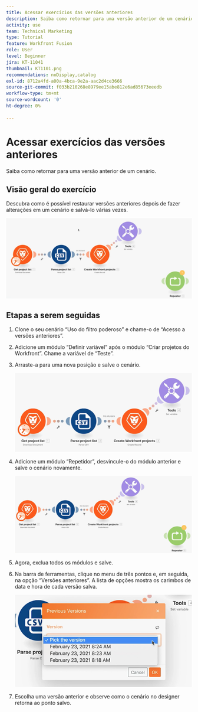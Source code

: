 ```yaml
---
title: Acessar exercícios das versões anteriores
description: Saiba como retornar para uma versão anterior de um cenário do [!UICONTROL Fusion].
activity: use
team: Technical Marketing
type: Tutorial
feature: Workfront Fusion
role: User
level: Beginner
jira: KT-11041
thumbnail: KT1101.png
recommendations: noDisplay,catalog
exl-id: 8712a4fd-a00a-4bca-9e2a-aac2d4ce3666
source-git-commit: f033b210268e8979ee15abe812e6ad85673eeedb
workflow-type: tm+mt
source-wordcount: '0'
ht-degree: 0%

---
```


# Acessar exercícios das versões anteriores

Saiba como retornar para uma versão anterior de um cenário.

## Visão geral do exercício

Descubra como é possível restaurar versões anteriores depois de fazer alterações em um cenário e salvá-lo várias vezes.

![Acessar versões anteriores - Imagem 1](../12-exercises/assets/accessing-previous-versions-walkthrough-1.png)

## Etapas a serem seguidas

1. Clone o seu cenário “Uso do filtro poderoso” e chame-o de “Acesso a versões anteriores”.
1. Adicione um módulo “Definir variável” após o módulo “Criar projetos do Workfront”. Chame a variável de “Teste”.
1. Arraste-a para uma nova posição e salve o cenário.

   ![Acessar versões anteriores - Imagem 2](../12-exercises/assets/accessing-previous-versions-walkthrough-2.png)

1. Adicione um módulo “Repetidor”, desvincule-o do módulo anterior e salve o cenário novamente.

   ![Acessar versões anteriores - Imagem 3](../12-exercises/assets/accessing-previous-versions-walkthrough-3.png)

1. Agora, exclua todos os módulos e salve.
1. Na barra de ferramentas, clique no menu de três pontos e, em seguida, na opção “Versões anteriores”. A lista de opções mostra os carimbos de data e hora de cada versão salva.

   ![Acessar versões anteriores - Imagem 4](../12-exercises/assets/accessing-previous-versions-walkthrough-4.png)

1. Escolha uma versão anterior e observe como o cenário no designer retorna ao ponto salvo.

